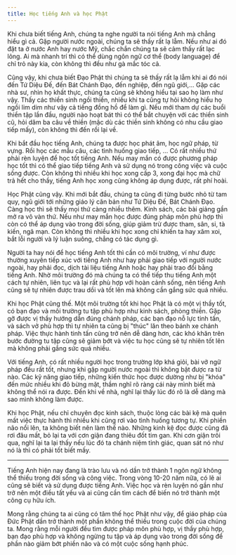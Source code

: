 ```yaml
---
title: Học tiếng Anh và học Phật
---
```


Khi chưa biết tiếng Anh, chúng ta nghe người ta nói tiếng Anh mà chẳng hiểu gì cả. Gặp người nước ngoài, chúng ta sẽ thấy rất lạ lẫm. Nếu như ai đó đặt ta ở nước Anh hay nước Mỹ, chắc chắn chúng ta sẽ cảm thấy rất lạc lõng. Ai mà nhanh trí thì có thể dùng ngôn ngữ cơ thể (body language) để chỉ trỏ này kia, còn không thì đều như gà mắc tóc cả.

Cũng vậy, khi chưa biết Đạo Phật thì chúng ta sẽ thấy rất lạ lẫm khi ai đó nói đến Tứ Diệu Đế, đến Bát Chánh Đạo, đến nghiệp, đến ngũ giới,... Gặp các nhà sư, nhìn họ khất thực, chúng ta cũng sẽ không hiểu tại sao họ làm như vậy. Thấy các thiền sinh ngồi thiền, nhiều khi ta cũng tự hỏi không hiểu họ ngồi lim dim như vậy cả tiếng đồng hồ để làm gì. Nếu mới tham dự các buổi thiền tập lần đầu, người nào hoạt bát thì có thể bắt chuyện với các thiền sinh cũ, hỏi dăm ba câu về thiền (mặc dù các thiền sinh không có nhu cầu giao tiếp mấy), còn không thì đến rồi lại về.

Khi bắt đầu học tiếng Anh, chúng ta được học phát âm, học ngữ pháp, từ vựng. Rồi học các mẫu câu, các tình huống giao tiếp, ... Có rất nhiều thứ phải rèn luyện để học tốt tiếng Anh. Nếu may mắn có được phương pháp học tốt thì có thể giao tiếp tiếng Anh và sử dụng nó trong công việc và cuộc sống được. Còn không thì nhiều khi học xong cấp 3, xong đại học mà chữ trả hết cho thầy, tiếng Anh học xong cũng không áp dụng được, rất phí hoài.

Học Phật cũng vậy. Khi mới bắt đầu, chúng ta cũng đi từng bước nhỏ từ tam quy, ngũ giới tới những giáo lý căn bản như Tứ Diệu Đế, Bát Chánh Đạo. Càng học thì sẽ thấy mọi thứ càng nhiều thêm. Kinh sách, các bài giảng gần mở ra vô vàn thứ. Nếu như may mắn học được đúng pháp môn phù hợp thì còn có thể áp dụng vào trong đời sống, giúp giảm trừ được tham, sân, si, tà kiến, ngã mạn. Còn không thì nhiều khi học xong chỉ khiến ta hay xăm xoi, bắt lỗi người và lý luận suông, chẳng có tác dụng gì.

Người ta hay nói để học tiếng Anh tốt thì cần có môi trường, ví như được thường xuyên tiếp xúc với tiếng Anh như hay phải giao tiếp với người nước ngoài, hay phải đọc, dịch tài liệu tiếng Anh hoặc hay phải trao đổi bằng tiếng Anh. Nhờ môi trường đó mà chúng ta có thể tiếp thu tiếng Anh một cách tự nhiên, liên tục và lại rất phù hợp với hoàn cảnh sống, nên tiếng Anh cũng sẽ tự nhiên được trau dồi và tốt lên mà không cần gắng sức quá nhiều.

Khi học Phật cũng thế. Một môi trường tốt khi học Phật là có một vị thầy tốt, có bạn đạo và môi trường tu tập phù hợp như kinh sách, phòng thiền. Gặp gỡ được vị thầy  hướng dẫn đúng chánh pháp, các bạn đạo nỗ lực tinh tấn, và sách vở phù hợp thì tự nhiên ta cũng bị "thúc" lăn theo bánh xe chánh pháp. Việc thực hành tinh tấn cũng trở nên dễ dàng hơn, các khó khăn trên bước đường tu tập cũng sẽ giảm bớt và việc tu học cũng sẽ tự nhiên tốt lên mà không phải gắng sức quá nhiều.

Với tiếng Anh, có rất nhiều người học trong trường lớp khá giỏi, bài vở ngữ pháp đều rất tốt, nhưng khi gặp người nước ngoài thì không bật được ra từ nào. Các kỹ năng giao tiếp, những kiến thức học được dường như bị "khóa" đến mức nhiều khi đỏ bừng mặt, thầm nghĩ rõ ràng cái này mình biết mà không thể nói ra được. Đến khi về nhà, nghĩ lại thấy lúc đó rõ là dễ dàng mà sao mình không làm được.

Khi học Phật, nếu chỉ chuyên đọc kinh sách, thuộc lòng các bài kệ mà quên mất việc thực hành thì nhiều khi cũng rơi vào tình huống tương tự. Khi phiền não nổi lên, ta không biết nên làm thế nào. Những kinh kệ đọc được cũng đã rơi đâu mất, bỏ lại ta với cơn giận đang thiêu đốt tim gan. Khi cơn giận trôi qua, nghĩ lại ta lại thấy nếu lúc đó ta chánh niệm tỉnh giác, quan sát nó như nó là thì có phải tốt biết mấy.

---

Tiếng Anh hiện nay đang là trào lưu và nó dần trở thành 1 ngôn ngữ không thể thiếu trong đời sống và công việc. Trong vòng 10-20 năm nữa, có lẽ ai cũng sẽ biết và sử dụng được tiếng Anh. Việc học và rèn luyện nó gần như trở nên một điều tất yếu và ai cũng cần tìm cách để biến nó trở thành một công cụ hữu ích.

Mong rằng chúng ta ai cũng có tâm thế học Phật như vậy, để giáo pháp của Đức Phật dần trở thành một phần không thể thiếu trong cuộc đời của chúng ta. Mong rằng mỗi người đều tìm được pháp môn phù hợp, vị thầy phù hợp, bạn đạo phù hợp và không ngừng tu tập và áp dụng vào trong đời sống để phần nào giảm bớt phiền não và có một cuộc sống hạnh phúc.
